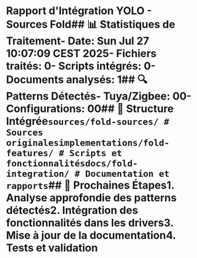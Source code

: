 # Rapport d'Intégration YOLO - Sources Fold## 📊 Statistiques de Traitement- **Date**: Sun Jul 27 10:07:09 CEST 2025- **Fichiers traités**: 0- **Scripts intégrés**: 0- **Documents analysés**: 1## 🔍 Patterns Détectés- **Tuya/Zigbee**: 00- **Configurations**: 00## 📁 Structure Intégrée```sources/fold-sources/ # Sources originalesimplementations/fold-features/ # Scripts et fonctionnalitésdocs/fold-integration/ # Documentation et rapports```## 🚀 Prochaines Étapes1. Analyse approfondie des patterns détectés2. Intégration des fonctionnalités dans les drivers3. Mise à jour de la documentation4. Tests et validation